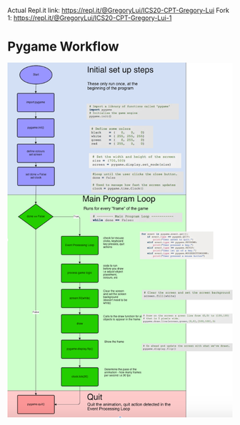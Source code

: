 Actual Repl.it link: https://repl.it/@GregoryLui/ICS20-CPT-Gregory-Lui
Fork 1: https://repl.it/@GregoryLui/ICS20-CPT-Gregory-Lui-1
# Pygame Workflow
![PygameLoop.png](PygameLoop.png)
